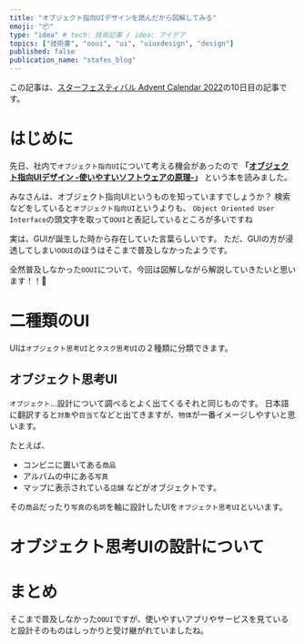 ```yaml
---
title: "オブジェクト指向UIデザインを読んだから図解してみる"
emoji: "📦"
type: "idea" # tech: 技術記事 / idea: アイデア
topics: ["技術書", "ooui", "ui", "uiuxdesign", "design"]
published: false
publication_name: "stafes_blog"
---
```


この記事は、[スターフェスティバル Advent Calendar 2022](https://qiita.com/advent-calendar/2022/stafes)の10日目の記事です。

# はじめに

先日、社内で`オブジェクト指向UI`について考える機会があったので **「[オブジェクト指向UIデザイン -使いやすいソフトウェアの原理-](https://www.sociomedia.co.jp/10046)」** という本を読みました。

みなさんは、オブジェクト指向UIというものを知っていますでしょうか？
検索などをしていると`オブジェクト指向UI`というよりも、
`Object Oriented User Interface`の頭文字を取って`OOUI`と表記しているところが多いですね

実は、GUIが誕生した時から存在していた言葉らしいです。
ただ、GUIの方が浸透してしまい`OOUI`のほうはそこまで普及しなかったようです。

全然普及しなかった`OOUI`について、今回は図解しながら解説していきたいと思います！！🙌

# 二種類のUI

UIは`オブジェクト思考UI`と`タスク思考UI`の２種類に分類できます。

## オブジェクト思考UI
`オブジェクト`...設計について調べるとよく出てくるそれと同じものです。
日本語に翻訳すると`対象`や`目当て`などと出てきますが、`物体`が一番イメージしやすいと思います。

たとえば、
- コンビニに置いてある`商品`
- アルバムの中にある`写真`
- マップに表示されている`店舗`
などがオブジェクトです。

その`商品`だったり`写真`の`名詞`を軸に設計したUIを`オブジェクト思考UI`といいます。



# オブジェクト思考UIの設計について


# まとめ

そこまで普及しなかった`OOUI`ですが、使いやすいアプリやサービスを見ていると設計そのものはしっかりと受け継がれていましたね。